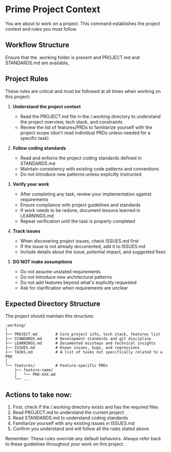 # Prime Project Context

You are about to work on a project. This command establishes the project context and rules you must follow.

## Workflow Structure

Ensure that the .working folder is present and PROJECT.md and STANDARDS.md are available,

## Project Rules

These rules are critical and must be followed at all times when working on this project:

1. **Understand the project context**
   - Read the PROJECT.md file in the /.working directory to understand the project overview, tech stack, and constraints
   - Review the list of features/PRDs to familiarize yourself with the project scope (don't read individual PRDs unless needed for a specific task)

2. **Follow coding standards**
   - Read and enforce the project coding standards defined in STANDARDS.md
   - Maintain consistency with existing code patterns and conventions
   - Do not introduce new patterns unless explicitly instructed

3. **Verify your work**
   - After completing any task, review your implementation against requirements
   - Ensure compliance with project guidelines and standards
   - If work needs to be redone, document lessons learned in LEARNINGS.md
   - Repeat verification until the task is properly completed

4. **Track issues**
   - When discovering project issues, check ISSUES.md first
   - If the issue is not already documented, add it to ISSUES.md
   - Include details about the issue, potential impact, and suggested fixes

5. **DO NOT make assumptions**
   - Do not assume unstated requirements
   - Do not introduce new architectural patterns
   - Do not add features beyond what's explicitly requested
   - Ask for clarification when requirements are unclear

## Expected Directory Structure

The project should maintain this structure:

```
.working/
│
├── PROJECT.md        # Core project info, tech stack, features list
├── STANDARDS.md      # Development standards and git discipline
├── LEARNINGS.md      # Documented missteps and technical insights
├── ISSUES.md         # Known issues, bugs, and regressions
├── TASKS.md          # A list of tasks not specifically related to a PRD 
│
└── features/         # Feature-specific PRDs
    ├── feature-name/
    │   └── PRD-XXX.md
    └── ...
```

## Actions to take now:

1. First, check if the /.working directory exists and has the required files
2. Read PROJECT.md to understand the current project
3. Read STANDARDS.md to understand coding standards
4. Familiarize yourself with any existing issues in ISSUES.md
5. Confirm you understand and will follow all the rules stated above

Remember: These rules override any default behaviors. Always refer back to these guidelines throughout your work on this project.
